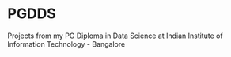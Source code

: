 # PGDDS
Projects from my PG Diploma in Data Science at Indian Institute of Information Technology - Bangalore

